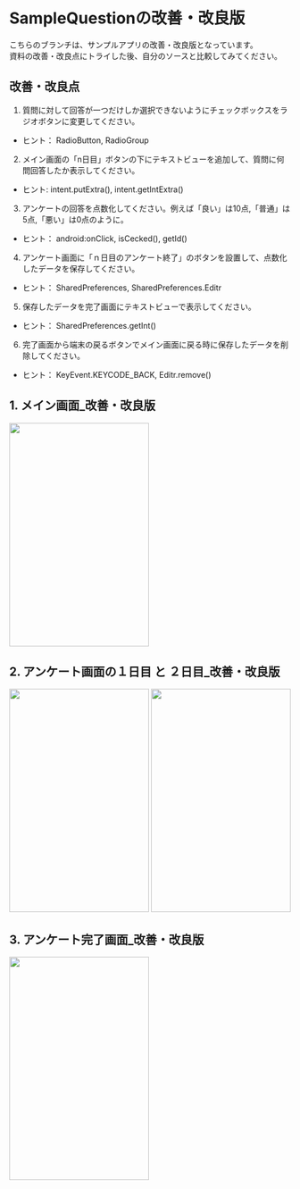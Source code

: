 # SampleQuestionの改善・改良版

こちらのブランチは、サンプルアプリの改善・改良版となっています。    
資料の改善・改良点にトライした後、自分のソースと比較してみてください。

## 改善・改良点

1. 質問に対して回答が一つだけしか選択できないようにチェックボックスをラジオボタンに変更してください。
  * ヒント： RadioButton, RadioGroup  

2. メイン画面の「n日目」ボタンの下にテキストビューを追加して、質問に何問回答したか表示してください。  
  * ヒント: intent.putExtra(), intent.getIntExtra()  

3. アンケートの回答を点数化してください。例えば「良い」は10点,「普通」は5点,「悪い」は0点のように。  
  * ヒント： android:onClick, isCecked(), getId()  

4. アンケート画面に「ｎ日目のアンケート終了」のボタンを設置して、点数化したデータを保存してください。  
  * ヒント： SharedPreferences, SharedPreferences.Editr  

5. 保存したデータを完了画面にテキストビューで表示してください。  
  * ヒント： SharedPreferences.getInt()  

6. 完了画面から端末の戻るボタンでメイン画面に戻る時に保存したデータを削除してください。  
  * ヒント： KeyEvent.KEYCODE_BACK, Editr.remove()


## 1. メイン画面_改善・改良版  
<img src="http://keepingblog.net/github_images/sample_question/メイン画面_改良版.png" width="250" height="400">

## 2. アンケート画面の１日目 と ２日目_改善・改良版  
<img src="http://keepingblog.net/github_images/sample_question/アンケート画面の1日目_改良版.png" width="250" height="400">
<img src="http://keepingblog.net/github_images/sample_question/アンケート画面の2日目_改良版.png" width="250" height="400">

## 3. アンケート完了画面_改善・改良版  
<img src="http://keepingblog.net/github_images/sample_question/アンケート完了画面_改良版.png" width="250" height="400">
